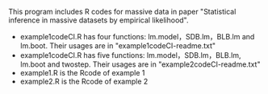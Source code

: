  This program  includes R codes for massive data in paper "Statistical inference in massive datasets by empirical likelihood".
 
- example1codeCI.R  has four functions: lm.model，SDB.lm，BLB.lm  and lm.boot.  Their usages are in "example1codeCI-readme.txt"
- example1codeCI.R  has five functions: lm.model，SDB.lm，BLB.lm,  lm.boot and twostep. Their usages are in "example2codeCI-readme.txt"
-  example1.R is the Rcode of example 1 
-  example2.R is the Rcode of example 2

